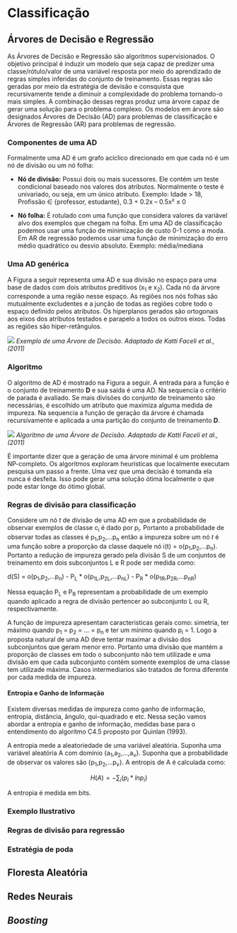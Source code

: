 # Classificação

## Árvores de Decisão e Regressão

As Árvores de Decisão e Regressão são algoritmos supervisionados. O objetivo principal é induzir um modelo que seja capaz de predizer uma classe/rótulo/valor de uma variável resposta por meio do aprendizado de regras simples inferidas do conjunto de treinamento. Essas regras são geradas por meio da estratégia de devisão e consquista que recursivamente tende a diminuir a complexidade do problema tornando-o mais simples. A combinação dessas regras produz uma árvore capaz de gerar uma solução para o problema complexo. Os modelos em árvore são designados Árvores de Decisão (AD) para problemas de classificação e Árvores de Regressão (AR) para problemas de regressão.   

### Componentes de uma AD

Formalmente uma AD é um grafo acíclico direcionado em que cada nó é um nó de divisão ou um nó folha:

* **Nó de divisão:** Possui dois ou mais sucessores. Ele contém um teste condicional baseado nos valores dos atributos. Normalmente o teste é univariado, ou seja, em um único atributo. Exemplo: Idade > 18, Profissão &#8712; {professor, estudante}, 0.3 + 0.2x – 0.5x² &#8804; 0

* **Nó folha:** É rotulado com uma função que considera valores da variável alvo dos exemplos que chegam na folha. Em uma AD de classificação podemos usar uma função de minimização de custo 0-1 como a moda. Em AR de regressão podemos usar uma função de minimização do erro médio quadrático ou desvio absoluto. Exemplo: média/mediana

### Uma AD genérica

A Figura a seguir representa uma AD e sua divisão no espaço para uma base de dados com dois atributos preditivos (x<sub>1</sub> e x<sub>2</sub>). Cada nó da árvore corresponde a uma região nesse espaço. As regiões nos nós folhas são mutualmente excludentes e a junção de todas as regiões cobre todo o espaço definido pelos atributos. Os hiperplanos gerados são ortogonais aos eixos dos atributos testados e parapelo a todos os outros eixos. Todas as regiões são hiper-retângulos.

![](https://github.com/UnB-CIC/ml-kaggle/blob/master/aprendizado/classification/ad.png) *Exemplo de uma Árvore de Decisão. Adaptado de Katti Faceli et al., (2011)*

### Algoritmo

O algoritmo de AD é mostrado na Figura a seguir. A entrada para a função é o conjunto de treinamento **D** e sua saída é uma AD. Na sequencia o critério de parada é avaliado. Se mais divisões do conjunto de treinamento são necessárias, é escolhido um atributo que maximiza alguma medida de impureza. Na sequencia a função de geração da árvore é chamada recursivamente e aplicada a uma partição do conjunto de treinamento **D**.

![](https://github.com/UnB-CIC/ml-kaggle/blob/master/aprendizado/classification/ad_alg.png) *Algoritmo de uma Árvore de Decisão. Adaptado de Katti Faceli et al., (2011)*

É importante dizer que a geração de uma árvore minimal é um problema NP-completo. Os algoritmos exploram heurísticas que localmente executam pesquisa um passo a frente. Uma vez que uma decisão é tomanda ela nunca é desfeita. Isso pode gerar uma solução ótima localmente o que pode estar longe do ótimo global. 

### Regras de divisão para classificação

Considere um nó *t* de divisão de uma AD em que a probabilidade de observar exemplos de classe c<sub>i</sub> é dado por p<sub>i</sub>. Portanto a probabilidade de observar todas as classes é p<sub>1</sub>,p<sub>2</sub>,...p<sub>n</sub> então a impureza sobre um nó *t* é uma função sobre a proporção da classe daquele nó i(t) = o(p<sub>1</sub>,p<sub>2</sub>,...p<sub>n</sub>). Portanto a redução de impureza gerado pela divisão S de um conjuntos de treinamento em dois subconjuntos L e R pode ser medida como:

d(S) = o(p<sub>1</sub>,p<sub>2</sub>,...p<sub>n</sub>) - P<sub>L</sub> * o(p<sub>1L</sub>,p<sub>2L</sub>,...p<sub>nL</sub>) - P<sub>R</sub> * o(p<sub>1R</sub>,p<sub>2R</sub>,...p<sub>nR</sub>)

Nessa equação P<sub>L</sub> e P<sub>R</sub> representam a probabilidade de um exemplo quando aplicado a regra de divisão pertencer ao subconjunto L ou R, respectivamente. 

A função de impureza apresentam caracteristicas gerais como: simetria, ter máximo quando p<sub>1</sub> = p<sub>2</sub> = ... = p<sub>n</sub> e ter um mínimo quando p<sub>i</sub> = 1. Logo a proposta natural de uma AD deve tentar maximar a divisão dos subconjuntos que geram menor erro. Portanto uma divisão que mantém a proporção de classes em todo o subconjunto não tem utilizade e uma divisão em que cada subconjunto contém somente exemplos de uma classe tem utilizade máxima. Casos intermediarios são tratados de forma diferente por cada medida de impureza.

#### Entropia e Ganho de Informação

Existem diversas medidas de impureza como ganho de informação, entropia, distância, ângulo, qui-quadrado e etc. Nessa seção vamos abordar a entropia e ganho de informação, medidas base para o entendimento do algoritmo C4.5 proposto por Quinlan (1993). 

A entropia mede a aleatoriedade de uma variável aleatória. Suponha uma variável aleatória A com domínio {a<sub>1</sub>,a<sub>2</sub>,...,a<sub>v</sub>}. Suponha que a probabilidade de observar os valores são {p<sub>1</sub>,p<sub>2</sub>,...p<sub>v</sub>}. A entropis de A é calculada como:

$$H(A) = -\sum_{i}(p_i * lnp_i)$$

A entropia é medida em bits. 

### Exemplo Ilustrativo

### Regras de divisão para regressão

### Estratégia de poda

## Floresta Aleatória

## Redes Neurais

## _Boosting_
